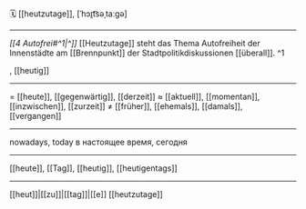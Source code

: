🗓️ [[heutzutage]], [ˈhɔɪ̯t͡səˌtaːɡə]

---
*[[4 Autofrei#^1|^]]* [[Heutzutage]] steht das Thema Autofreiheit der Innenstädte am [[Brennpunkt]] der Stadtpolitikdiskussionen [[überall]]. ^1

, [[heutig]]


---
= [[heute]], [[gegenwärtig]], [[derzeit]]
≈ [[aktuell]], [[momentan]], [[inzwischen]], [[zurzeit]]
≠ [[früher]], [[ehemals]], [[damals]], [[vergangen]]

---
nowadays, today
в настоящее время, сегодня

---
[[heute]], [[Tag]], [[heutig]], [[heutigentags]]

---
[[heut]]|[[zu]]|[[tag]]|[[e]]
[[heutzutage]]

